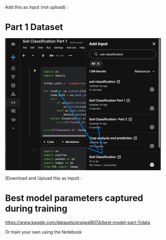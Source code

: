 Add this as input (not upload) :
# Part 1 Dataset
![Screanshot](ss.png)

(Download and Upload this as input) :
# Best model parameters captured during training
https://www.kaggle.com/datasets/prajwal8074/best-model-part-1/data

Or train your own using the Notebook
